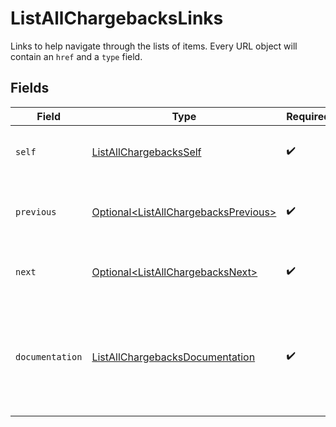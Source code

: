 # ListAllChargebacksLinks

Links to help navigate through the lists of items. Every URL object will contain an `href` and a `type` field.


## Fields

| Field                                                                                          | Type                                                                                           | Required                                                                                       | Description                                                                                    |
| ---------------------------------------------------------------------------------------------- | ---------------------------------------------------------------------------------------------- | ---------------------------------------------------------------------------------------------- | ---------------------------------------------------------------------------------------------- |
| `self`                                                                                         | [ListAllChargebacksSelf](../../models/operations/ListAllChargebacksSelf.md)                    | :heavy_check_mark:                                                                             | The URL to the current set of items.                                                           |
| `previous`                                                                                     | [Optional\<ListAllChargebacksPrevious>](../../models/operations/ListAllChargebacksPrevious.md) | :heavy_check_mark:                                                                             | The previous set of items, if available.                                                       |
| `next`                                                                                         | [Optional\<ListAllChargebacksNext>](../../models/operations/ListAllChargebacksNext.md)         | :heavy_check_mark:                                                                             | The next set of items, if available.                                                           |
| `documentation`                                                                                | [ListAllChargebacksDocumentation](../../models/operations/ListAllChargebacksDocumentation.md)  | :heavy_check_mark:                                                                             | In v2 endpoints, URLs are commonly represented as objects with an `href` and `type` field.     |